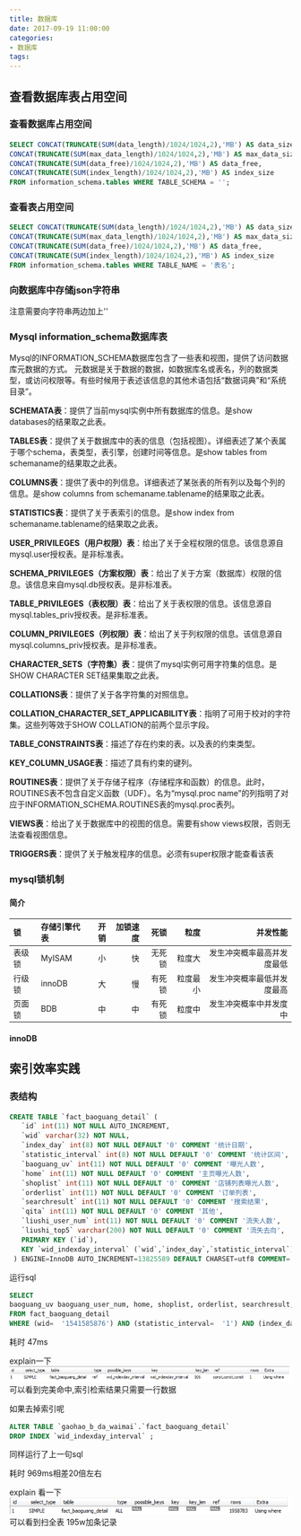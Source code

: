 ```yaml
---
title: 数据库
date: 2017-09-19 11:00:00
categories: 
- 数据库
tags:
---
```

## 查看数据库表占用空间
### 查看数据库占用空间

```sql
SELECT CONCAT(TRUNCATE(SUM(data_length)/1024/1024,2),'MB') AS data_size,
CONCAT(TRUNCATE(SUM(max_data_length)/1024/1024,2),'MB') AS max_data_size,
CONCAT(TRUNCATE(SUM(data_free)/1024/1024,2),'MB') AS data_free,
CONCAT(TRUNCATE(SUM(index_length)/1024/1024,2),'MB') AS index_size
FROM information_schema.tables WHERE TABLE_SCHEMA = '';
```

### 查看表占用空间

```sql
SELECT CONCAT(TRUNCATE(SUM(data_length)/1024/1024,2),'MB') AS data_size,
CONCAT(TRUNCATE(SUM(max_data_length)/1024/1024,2),'MB') AS max_data_size,
CONCAT(TRUNCATE(SUM(data_free)/1024/1024,2),'MB') AS data_free,
CONCAT(TRUNCATE(SUM(index_length)/1024/1024,2),'MB') AS index_size
FROM information_schema.tables WHERE TABLE_NAME = '表名';
```

### 向数据库中存储json字符串
注意需要向字符串两边加上''

### Mysql information_schema数据库表
Mysql的INFORMATION_SCHEMA数据库包含了一些表和视图，提供了访问数据库元数据的方式。
元数据是关于数据的数据，如数据库名或表名，列的数据类型，或访问权限等。有些时候用于表述该信息的其他术语包括“数据词典”和“系统目录”。

**SCHEMATA表**：提供了当前mysql实例中所有数据库的信息。是show databases的结果取之此表。

**TABLES表**：提供了关于数据库中的表的信息（包括视图）。详细表述了某个表属于哪个schema，表类型，表引擎，创建时间等信息。是show tables from schemaname的结果取之此表。

**COLUMNS表**：提供了表中的列信息。详细表述了某张表的所有列以及每个列的信息。是show columns from schemaname.tablename的结果取之此表。

**STATISTICS表**：提供了关于表索引的信息。是show index from schemaname.tablename的结果取之此表。

**USER_PRIVILEGES（用户权限）表**：给出了关于全程权限的信息。该信息源自mysql.user授权表。是非标准表。

**SCHEMA_PRIVILEGES（方案权限）表**：给出了关于方案（数据库）权限的信息。该信息来自mysql.db授权表。是非标准表。

**TABLE_PRIVILEGES（表权限）表**：给出了关于表权限的信息。该信息源自mysql.tables_priv授权表。是非标准表。

**COLUMN_PRIVILEGES（列权限）表**：给出了关于列权限的信息。该信息源自mysql.columns_priv授权表。是非标准表。

**CHARACTER_SETS（字符集）表**：提供了mysql实例可用字符集的信息。是SHOW CHARACTER SET结果集取之此表。

**COLLATIONS表**：提供了关于各字符集的对照信息。

**COLLATION_CHARACTER_SET_APPLICABILITY表**：指明了可用于校对的字符集。这些列等效于SHOW COLLATION的前两个显示字段。

**TABLE_CONSTRAINTS表**：描述了存在约束的表。以及表的约束类型。

**KEY_COLUMN_USAGE表**：描述了具有约束的键列。

**ROUTINES表**：提供了关于存储子程序（存储程序和函数）的信息。此时，ROUTINES表不包含自定义函数（UDF）。名为“mysql.proc name”的列指明了对应于INFORMATION_SCHEMA.ROUTINES表的mysql.proc表列。

**VIEWS表**：给出了关于数据库中的视图的信息。需要有show views权限，否则无法查看视图信息。

**TRIGGERS表**：提供了关于触发程序的信息。必须有super权限才能查看该表

### mysql锁机制 
#### 简介
| 锁 | 存储引擎代表|   开销 |加锁速度 | 死锁 | 粒度 | 并发性能|
| :--------| :-------- | --------:|  --------:|   --------:|   --------:|    --------:| 
| 表级锁|MyISAM|小|快|无死锁|粒度大|发生冲突概率最高并发度最低|
| 行级锁|innoDB|大|慢|有死锁|粒度最小|发生冲突概率最低并发度最高|
| 页面锁|BDB|中|中|有死锁|粒度中|发生冲突概率中并发度中|

#### innoDB

## 索引效率实践

### 表结构
```sql
CREATE TABLE `fact_baoguang_detail` (
   `id` int(11) NOT NULL AUTO_INCREMENT,
   `wid` varchar(32) NOT NULL,
   `index_day` int(8) NOT NULL DEFAULT '0' COMMENT '统计日期',
   `statistic_interval` int(8) NOT NULL DEFAULT '0' COMMENT '统计区间',
   `baoguang_uv` int(11) NOT NULL DEFAULT '0' COMMENT '曝光人数',
   `home` int(11) NOT NULL DEFAULT '0' COMMENT '主页曝光人数',
   `shoplist` int(11) NOT NULL DEFAULT '0' COMMENT '店铺列表曝光人数',
   `orderlist` int(11) NOT NULL DEFAULT '0' COMMENT '订单列表',
   `searchresult` int(11) NOT NULL DEFAULT '0' COMMENT '搜索结果',
   `qita` int(11) NOT NULL DEFAULT '0' COMMENT '其他',
   `liushi_user_num` int(11) NOT NULL DEFAULT '0' COMMENT '流失人数',
   `liushi_top5` varchar(200) NOT NULL DEFAULT '0' COMMENT '流失去向',
   PRIMARY KEY (`id`),
   KEY `wid_indexday_interval` (`wid`,`index_day`,`statistic_interval`)
 ) ENGINE=InnoDB AUTO_INCREMENT=13825589 DEFAULT CHARSET=utf8 COMMENT='商户曝光详细信息'
```

运行sql
```sql
SELECT 
baoguang_uv baoguang_user_num, home, shoplist, orderlist, searchresult, qita, liushi_user_num baoguang_liushi_user_num 
FROM fact_baoguang_detail 
WHERE (wid=  '1541585876') AND (statistic_interval=  '1') AND (index_day=  '20170910')
```

耗时 47ms

explain一下
![explain](/uploads/sql.png)
可以看到完美命中,索引检索结果只需要一行数据

如果去掉索引呢
```sql
ALTER TABLE `gaohao_b_da_waimai`.`fact_baoguang_detail` 
DROP INDEX `wid_indexday_interval` ;
```
同样运行了上一句sql

耗时 969ms相差20倍左右

explain 看一下
![explain](/uploads/sql_no_index.png)
可以看到扫全表 195w加条记录




